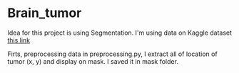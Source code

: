 # Brain_tumor

Idea for this project is using Segmentation. I'm using data on Kaggle dataset [this link](https://www.kaggle.com/datasets/jakeshbohaju/brain-tumor)

Firts, preprocessing data in preprocessing.py, I extract all of location of tumor (x, y) and display on mask. I saved it in mask folder. 

